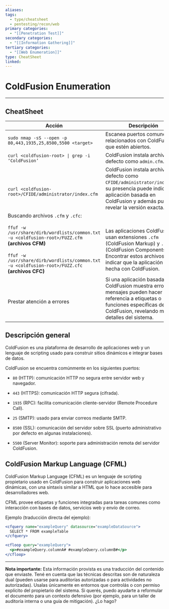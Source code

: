 ```yaml
---
aliases:
tags:
  - type/cheatsheet
  - pentesting/recon/web
primary categories:
  - "[[Penetration Test]]"
secondary categories:
  - "[[Information Gathering]]"
tertiary categories:
  - "[[Web Enumeration]]"
type: CheatSheet
linked:
---
```

# ColdFusion Enumeration

***

## CheatSheet

| Acción                                                                                                                                                                                                                                           | Descripción                                                                                                                                                                                           |
| ------------------------------------------------------------------------------------------------------------------------------------------------------------------------------------------------------------------------------------------------ | ----------------------------------------------------------------------------------------------------------------------------------------------------------------------------------------------------- |
| `sudo nmap -sS --open -p 80,443,1935,25,8500,5500 <target>`                                                                                                                                                                                      | Escanea puertos comunes relacionados con ColdFusion que estén abiertos.                                                                                                                               |
| `curl <coldfusion-root> \| grep -i ‘ColdFusion’`                                                                                                                                                                                                 | ColdFusion instala archivos por defecto como `admin.cfm`.                                                                                                                                             |
| <br>`curl <coldfusion-root>/CFIDE/administrator/index.cfm`                                                                                                                                                                                       | ColdFusion instala archivos por defecto como `CFIDE/administrator/index.cfm`; su presencia puede indicar una aplicación basada en ColdFusion y además pueden revelar la versión exacta.               |
| Buscando archivos `.cfm` y `.cfc`:<br><br>`ffuf -w /usr/share/dirb/wordlists/common.txt -u <coldfusion-root>/FUZZ.cfm` **(archivos CFM)**<br><br>`ffuf -w /usr/share/dirb/wordlists/common.txt -u <coldfusion-root>/FUZZ.cfc` **(archivos CFC)** | <br><br>Las aplicaciones ColdFusion usan extensiones `.cfm` (ColdFusion Markup) y `.cfc` (ColdFusion Components). Encontrar estos archivos puede indicar que la aplicación está hecha con ColdFusion. |
| <br>Prestar atención a errores                                                                                                                                                                                                                   | Si una aplicación basada en ColdFusion muestra errores, los mensajes pueden hacer referencia a etiquetas o funciones específicas de ColdFusion, revelando más detalles del sistema.                   |

## Descripción general

ColdFusion es una plataforma de desarrollo de aplicaciones web y un lenguaje de scripting usado para construir sitios dinámicos e integrar bases de datos.

ColdFusion se encuentra comúnmente en los siguientes puertos:

- `80` (HTTP): comunicación HTTP no segura entre servidor web y navegador.
    
- `443` (HTTPS): comunicación HTTP segura (cifrada).
    
- `1935` (RPC): facilita comunicación cliente-servidor (Remote Procedure Call).
    
- `25` (SMTP): usado para enviar correos mediante SMTP.
    
- `8500` (SSL): comunicación del servidor sobre SSL (puerto administrativo por defecto en algunas instalaciones).
    
- `5500` (Server Monitor): soporte para administración remota del servidor ColdFusion.
    

## ColdFusion Markup Language (CFML)

ColdFusion Markup Language (CFML) es un lenguaje de scripting propietario usado en ColdFusion para construir aplicaciones web dinámicas, con una sintaxis similar a HTML que lo hace accesible para desarrolladores web.

CFML provee etiquetas y funciones integradas para tareas comunes como interacción con bases de datos, servicios web y envío de correo.

Ejemplo (traducción directa del ejemplo):

```cfml
<cfquery name="exampleQuery" datasource="exampleDataSource">
  SELECT * FROM exampleTable
</cfquery>

<cfloop query="exampleQuery">
  <p>#exampleQuery.columnA# #exampleQuery.columnB#</p>
</cfloop>
```

---

**Nota importante:** Esta información provista es una traducción del contenido que enviaste. Tené en cuenta que las técnicas descritas son de naturaleza dual (pueden usarse para auditorías autorizadas o para actividades no autorizadas). Usalas únicamente en entornos que controlás o con permiso explícito del propietario del sistema. Si querés, puedo ayudarte a reformular el documento para un contexto defensivo (por ejemplo, para un taller de auditoría interna o una guía de mitigación). ¿Lo hago?